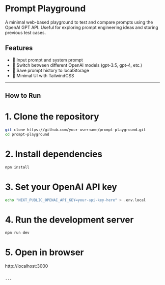 # Prompt Playground

A minimal web-based playground to test and compare prompts using the OpenAI GPT API. Useful for exploring prompt engineering ideas and storing previous test cases.

## Features

- 🔹 Input prompt and system prompt
- 🔹 Switch between different OpenAI models (gpt-3.5, gpt-4, etc.)
- 🔹 Save prompt history to localStorage
- 🔹 Minimal UI with TailwindCSS

---

## How to Run

# 1. Clone the repository
```bash
git clone https://github.com/your-username/prompt-playground.git
cd prompt-playground
```

# 2. Install dependencies
```bash
npm install
```

# 3. Set your OpenAI API key
```bash
echo "NEXT_PUBLIC_OPENAI_API_KEY=your-api-key-here" > .env.local
```

# 4. Run the development server
```bash
npm run dev
```

# 5. Open in browser
http://localhost:3000
```

---
